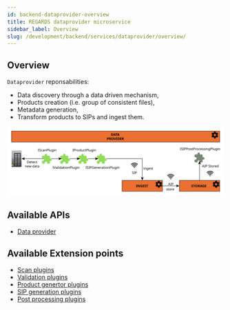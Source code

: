 ```yaml
---
id: backend-dataprovider-overview
title: REGARDS dataprovider microservice
sidebar_label: Overview
slug: /development/backend/services/dataprovider/overview/
---
```



## Overview

`Dataprovider` reponsabilities:

* Data discovery through a data driven mechanism,
* Products creation (i.e. group of consistent files),
* Metadata generation,
* Transform products to SIPs and ingest them.

![Data provider plugins](/schemas/microservices/dataprovider.svg)

## Available APIs

* [Data provider](../api/)

## Available Extension points

* [Scan plugins](../plugins/scan/)
* [Validation plugins](../plugins/validation/)
* [Product genertor plugins](../plugins/product/)
* [SIP generation plugins](../plugins/sip-generation/)
* [Post processing plugins](../plugins/post-processing/)
